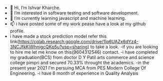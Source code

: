 - 👋 Hi, I’m Ishvar Kharche.
- 👀 I’m interested in software testing and software development.
- 🌱 I’m currently learning javascript and machine learning.
- 📫 i have posted some of my work pease have a look at my github profile.
- i have made a stock prediction model refer this link(https://colab.research.google.com/drive/1lq6UAZx6dYz4-3NCJfkKjWhnigcQKp5u?usp=sharing) to take a look.
-if you are looking to hire me let me know on this(9604312546) contact.
-i have completed my graduation(BCS) from doctor D Y Patil arts commerce and science college pimpri and secured 70.33% throught the academics.
-in the present year 2021 I'm persuing MCA from PES Modern College Of Engineering.
-i have 6 month of experience in Quality Analysis
